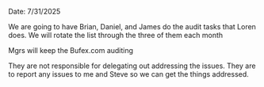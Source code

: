 Date: 7/31/2025

We are going to have Brian, Daniel, and James do the audit tasks that Loren does.
We will rotate the list through the three of them each month


Mgrs will keep the Bufex.com auditing

They are not responsible for delegating out addressing the issues. They are to report any issues to me and Steve so we can get the things addressed.